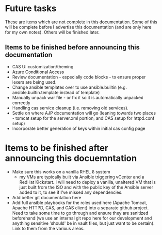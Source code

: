 # Future tasks
These are items which are not complete in this documentation.  Some of this will be complete before I advertise this documentation (and are only here for my own notes).  Others will be finished later.

## Items to be finished before announcing this documentation

* CAS UI customization/theming
* Azure Conditional Access
* Review documentation - especially code blocks - to ensure proper lexers are being used.
* Change ansible templates over to use ansible.builtin (e.g. ansible.builtin.template instead of template)
* Manually unpack war file - or fix it so it is automatically unpacked correctly
* Handling cas service cleanup (i.e. removing old services).
* Settle on where AJP documentation will go (leaning towards two places - tomcat setup for the server.xml portion, and CAS setup for httpd.conf setup)
* Incorporate better generation of keys within initial cas config page

# Items to be finished after announcing this docuemntation

* Make sure this works on a vanilla RHEL 8 system 
    * my VMs are typically built via Ansible triggering vCenter and a RedHat Kickstart.  I will need to deploy a vanilla, unaltered VM that is just built from the ISO and with the public key of the Ansible server added to it, to see if I've missed any dependencies.
* Add better git documentation here
* Add full ansible playbooks for the roles used here (Apache Tomcat, Apache HTTPD, CAS, and CAS client) into a separate github project.  Need to take some time to go through and ensure they are sanitized beforehand (we use an internal git repo here for our development and anything sensitive 'should' be in vault files, but just want to be certain).  Link to them from the various areas.
